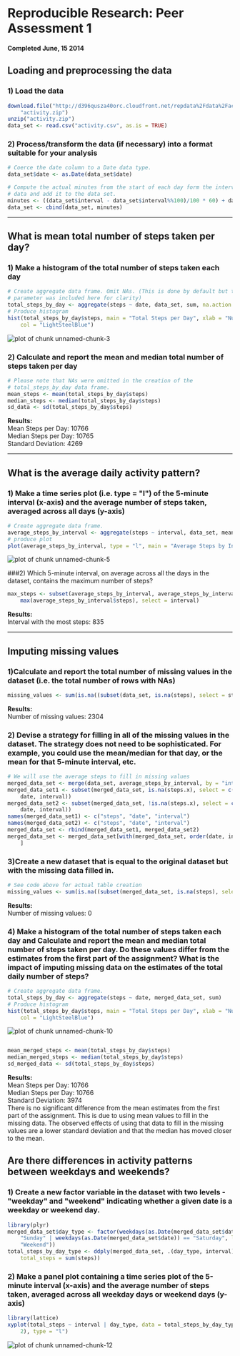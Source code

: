 # Reproducible Research: Peer Assessment 1
**Completed June, 15 2014**


## Loading and preprocessing the data
### 1) Load the data

```r
download.file("http://d396qusza40orc.cloudfront.net/repdata%2Fdata%2Factivity.zip", 
    "activity.zip")
unzip("activity.zip")
data_set <- read.csv("activity.csv", as.is = TRUE)
```

### 2) Process/transform the data (if necessary) into a format suitable for your analysis


```r
# Coerce the date column to a Date data type.
data_set$date <- as.Date(data_set$date)

# Compute the actual minutes from the start of each day form the interval
# data and add it to the data set.
minutes <- ((data_set$interval - data_set$interval%%100)/100 * 60) + data_set$interval%%100
data_set <- cbind(data_set, minutes)
```

___
## What is mean total number of steps taken per day?
### 1) Make a histogram of the total number of steps taken each day

```r
# Create aggregate data frame. Omit NAs. (This is done by default but the
# parameter was included here for clarity)
total_steps_by_day <- aggregate(steps ~ date, data_set, sum, na.action = na.omit)
# Produce histogram
hist(total_steps_by_day$steps, main = "Total Steps per Day", xlab = "Number of Steps", 
    col = "LightSteelBlue")
```

![plot of chunk unnamed-chunk-3](figure/unnamed-chunk-3.png) 

### 2) Calculate and report the mean and median total number of steps taken per day

```r
# Please note that NAs were omitted in the creation of the
# total_steps_by_day data frame.
mean_steps <- mean(total_steps_by_day$steps)
median_steps <- median(total_steps_by_day$steps)
sd_data <- sd(total_steps_by_day$steps)
```

**Results:**  
Mean Steps per Day: 10766  
Median Steps per Day: 10765  
Standard Deviation: 4269  
___

## What is the average daily activity pattern?
### 1) Make a time series plot (i.e. type = "l") of the 5-minute interval (x-axis) and the average number of steps taken, averaged across all days (y-axis)

```r
# Create aggregate data frame.
average_steps_by_interval <- aggregate(steps ~ interval, data_set, mean, na.action = na.omit)
# produce plot
plot(average_steps_by_interval, type = "l", main = "Average Steps by Interval")
```

![plot of chunk unnamed-chunk-5](figure/unnamed-chunk-5.png) 


###2) Which 5-minute interval, on average across all the days in the dataset, contains the maximum number of steps?

```r
max_steps <- subset(average_steps_by_interval, average_steps_by_interval$steps == 
    max(average_steps_by_interval$steps), select = interval)
```

**Results:**  
Interval with the most steps: 835

___
## Imputing missing values
### 1)Calculate and report the total number of missing values in the dataset (i.e. the total number of rows with NAs)

```r
missing_values <- sum(is.na((subset(data_set, is.na(steps), select = steps))))
```

**Results:**  
Number of missing values: 2304

### 2) Devise a strategy for filling in all of the missing values in the dataset. The strategy does not need to be sophisticated. For example, you could use the mean/median for that day, or the mean for that 5-minute interval, etc.


```r
# We will use the average steps to fill in missing values
merged_data_set <- merge(data_set, average_steps_by_interval, by = "interval")
merged_data_set1 <- subset(merged_data_set, is.na(steps.x), select = c(steps.y, 
    date, interval))
merged_data_set2 <- subset(merged_data_set, !is.na(steps.x), select = c(steps.x, 
    date, interval))
names(merged_data_set1) <- c("steps", "date", "interval")
names(merged_data_set2) <- c("steps", "date", "interval")
merged_data_set <- rbind(merged_data_set1, merged_data_set2)
merged_data_set <- merged_data_set[with(merged_data_set, order(date, interval)), 
    ]
```


### 3)Create a new dataset that is equal to the original dataset but with the missing data filled in.


```r
# See code above for actual table creation
missing_values <- sum(is.na((subset(merged_data_set, is.na(steps), select = steps))))
```

**Results:**  
Number of missing values: 0


### 4) Make a histogram of the total number of steps taken each day and Calculate and report the mean and median total number of steps taken per day. Do these values differ from the estimates from the first part of the assignment? What is the impact of imputing missing data on the estimates of the total daily number of steps?


```r
# Create aggregate data frame.
total_steps_by_day <- aggregate(steps ~ date, merged_data_set, sum)
# Produce histogram
hist(total_steps_by_day$steps, main = "Total Steps per Day", xlab = "Number of Steps", 
    col = "LightSteelBlue")
```

![plot of chunk unnamed-chunk-10](figure/unnamed-chunk-10.png) 

```r

mean_merged_steps <- mean(total_steps_by_day$steps)
median_merged_steps <- median(total_steps_by_day$steps)
sd_merged_data <- sd(total_steps_by_day$steps)
```

**Results:**  
Mean Steps per Day: 10766  
Median Steps per Day: 10766  
Standard Deviation: 3974  
There is no significant difference from the mean estimates from the first part of the assignment. This is due to using mean values to fill in the missing data.
The observed effects of using that data to fill in the missing values are a lower standard deviation and that the median has moved closer to the mean.


## Are there differences in activity patterns between weekdays and weekends?  

### 1) Create a new factor variable in the dataset with two levels - "weekday" and "weekend" indicating whether a given date is a weekday or weekend day.


```r
library(plyr)
merged_data_set$day_type <- factor(weekdays(as.Date(merged_data_set$date)) == 
    "Sunday" | weekdays(as.Date(merged_data_set$date)) == "Saturday", labels = c("Weekday", 
    "Weekend"))
total_steps_by_day_type <- ddply(merged_data_set, .(day_type, interval), summarize, 
    total_steps = sum(steps))
```


### 2) Make a panel plot containing a time series plot of the 5-minute interval (x-axis) and the average number of steps taken, averaged across all weekday days or weekend days (y-axis)


```r
library(lattice)
xyplot(total_steps ~ interval | day_type, data = total_steps_by_day_type, layout = c(1, 
    2), type = "l")
```

![plot of chunk unnamed-chunk-12](figure/unnamed-chunk-12.png) 


